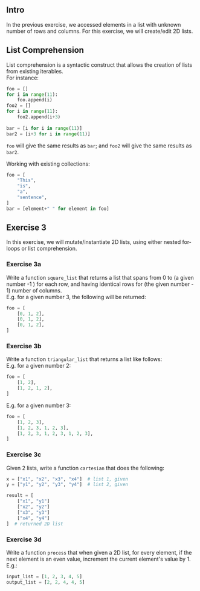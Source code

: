 ## Intro
In the previous exercise, we accessed elements in a list with unknown number of rows and columns.
For this exercise, we will create/edit 2D lists.

## List Comprehension
List comprehension is a syntactic construct that allows the creation of lists from existing iterables.  
For instance:
```py
foo = []
for i in range(11):
    foo.append(i)
foo2 = []
for i in range(11):
    foo2.append(i+3)
    
bar = [i for i in range(11)]
bar2 = [i+3 for i in range(11)]
```
`foo` will give the same results as `bar`; and `foo2` will give the same results as `bar2`.  

Working with existing collections:  
```py
foo = [
    "This",
    "is",
    "a",
    "sentence",
]
bar = [element+" " for element in foo]
```

## Exercise 3
In this exercise, we will mutate/instantiate 2D lists, using either nested for-loops or list comprehension.  

### Exercise 3a
Write a function `square_list` that returns a list that spans from 0 to (a given number -1 ) for each row, and having identical rows for (the given number - 1) number of columns.  
E.g. for a given number 3, the following will be returned:
```py
foo = [
    [0, 1, 2],
    [0, 1, 2],
    [0, 1, 2],
]
```

### Exercise 3b
Write a function `triangular_list` that returns a list like follows:  
E.g. for a given number 2:
```py
foo = [
    [1, 2],
    [1, 2, 1, 2],
]
```
E.g. for a given number 3:
```py
foo = [
    [1, 2, 3],
    [1, 2, 3, 1, 2, 3],
    [1, 2, 3, 1, 2, 3, 1, 2, 3],
]
```

### Exercise 3c
Given 2 lists, write a function `cartesian` that does the following:
```py
x = ["x1", "x2", "x3", "x4"]  # list 1, given
y = ["y1", "y2", "y3", "y4"]  # list 2, given

result = [
    ["x1", "y1"]
    ["x2", "y2"]
    ["x3", "y3"]
    ["x4", "y4"]
]  # returned 2D list
```

### Exercise 3d
Write a function `process` that when given a 2D list, for every element, if the next element is an even value, increment the current element's value by 1.  
E.g.:
```py
input_list = [1, 2, 3, 4, 5]
output_list = [2, 2, 4, 4, 5]
```
